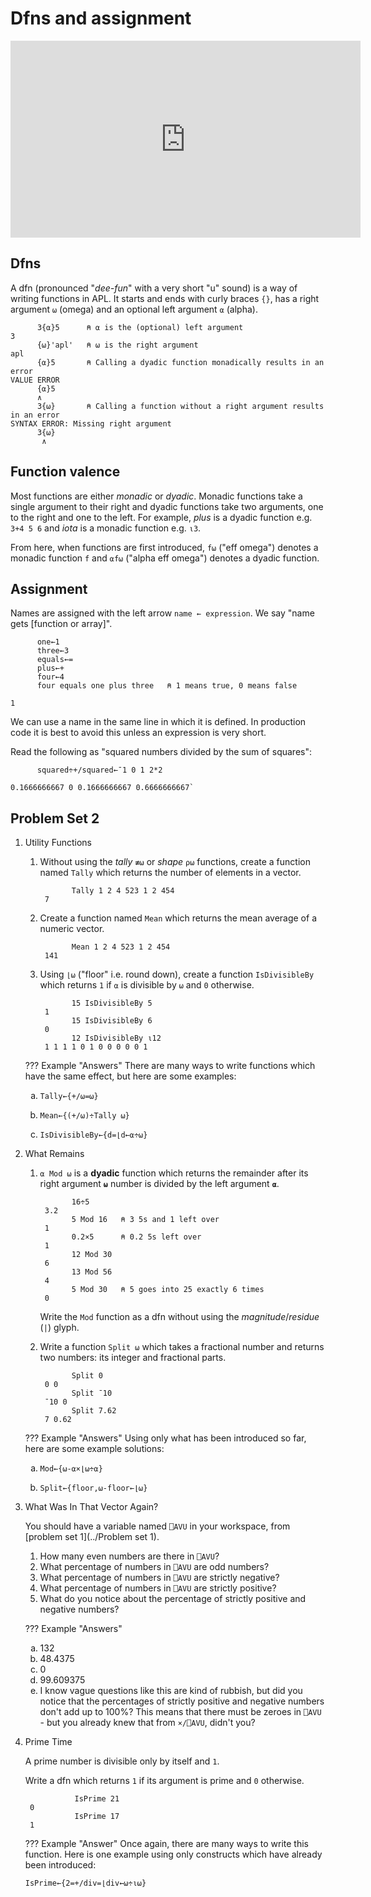# Dfns and assignment

<div align="center">
<iframe width="560" height="315" src="https://www.youtube.com/embed/A8xNTh8_F9g" frameborder="0" allow="accelerometer; autoplay; encrypted-media; gyroscope; picture-in-picture" allowfullscreen></iframe>
</div>

## Dfns
A dfn (pronounced "*dee-fun*" with a very short "u" sound) is a way of writing functions in APL. It starts and ends with curly braces `{}`, has a right argument `⍵` (omega) and an optional left argument `⍺` (alpha).

```APL
      3{⍺}5      ⍝ ⍺ is the (optional) left argument
3
      {⍵}'apl'   ⍝ ⍵ is the right argument
apl
      {⍺}5       ⍝ Calling a dyadic function monadically results in an error
VALUE ERROR
      {⍺}5
      ∧
      3{⍵}       ⍝ Calling a function without a right argument results in an error
SYNTAX ERROR: Missing right argument
      3{⍵}
       ∧
```

## Function valence
Most functions are either *monadic* or *dyadic*. Monadic functions take a single argument to their right and dyadic functions take two arguments, one to the right and one to the left. For example, *plus* is a dyadic function e.g. `3+4 5 6` and *iota* is a monadic function e.g. `⍳3`.

From here, when functions are first introduced, `f⍵` ("eff omega") denotes a monadic function `f` and `⍺f⍵` ("alpha eff omega") denotes a dyadic function.

## Assignment
Names are assigned with the left arrow `name ← expression`. We say "name gets [function or array]".

```APL
      one←1
      three←3
      equals←=
      plus←+
      four←4
      four equals one plus three   ⍝ 1 means true, 0 means false
```
```
1
```

We can use a name in the same line in which it is defined. In production code it is best to avoid this unless an expression is very short.

Read the following as "squared numbers divided by the sum of squares":
```APL
      squared÷+/squared←¯1 0 1 2*2
```
```
0.1666666667 0 0.1666666667 0.6666666667`
```

## Problem Set 2
1. Utility Functions
	1. Without using the *tally* `≢⍵` or *shape* `⍴⍵` functions, create a function named `Tally` which returns the number of elements in a vector.

		          Tally 1 2 4 523 1 2 454  
		    7

	2. Create a function named `Mean` which returns the mean average of a numeric vector.

		          Mean 1 2 4 523 1 2 454
		    141

	3. Using `⌊⍵` ("floor" i.e. round down), create a function `IsDivisibleBy` which returns `1` if `⍺` is divisible by `⍵` and `0` otherwise.

		          15 IsDivisibleBy 5
		    1
		          15 IsDivisibleBy 6
		    0
		          12 IsDivisibleBy ⍳12
		    1 1 1 1 0 1 0 0 0 0 0 1

	??? Example "Answers"
		There are many ways to write functions which have the same effect, but here are some examples:
		<ol type="a">
			<li><pre><code>Tally←{+/⍵=⍵}</code></pre></li>
			<li><pre><code>Mean←{(+/⍵)÷Tally ⍵}</code></pre></li>
			<li><pre><code>IsDivisibleBy←{d=⌊d←⍺÷⍵}</code></pre></li>
		</ol>

2. What Remains
	1. `⍺ Mod ⍵` is a **dyadic** function which returns the remainder after its right argument **`⍵`** number is divided by the left argument **`⍺`**.

		          16÷5
		    3.2
		          5 Mod 16   ⍝ 3 5s and 1 left over
		    1
		          0.2×5      ⍝ 0.2 5s left over
		    1
		          12 Mod 30
		    6
		          13 Mod 56
		    4
		          5 Mod 30   ⍝ 5 goes into 25 exactly 6 times      
		    0

		Write the `Mod` function as a dfn without using the *magnitude*/*residue* (`|`) glyph.

	2. Write a function `Split ⍵` which takes a fractional number and returns two numbers: its integer and fractional parts.

		          Split 0
		    0 0
		          Split ¯10
		    ¯10 0
		          Split 7.62
		    7 0.62

	??? Example "Answers"
		Using only what has been introduced so far, here are some example solutions:
		<ol type="a">
			<li><pre><code>Mod←{⍵-⍺×⌊⍵÷⍺}</code></pre></li>
			<li><pre><code>Split←{floor,⍵-floor←⌊⍵}</code></pre></li>
		</ol>

3. What Was In That Vector Again?

	You should have a variable named `⎕AVU` in your workspace, from [problem set 1](../Problem set 1).

	1. How many even numbers are there in `⎕AVU`?
	2. What percentage of numbers in `⎕AVU` are odd numbers?
	3. What percentage of numbers in `⎕AVU` are strictly negative?
	4. What percentage of numbers in `⎕AVU` are strictly positive?
	5. What do you notice about the percentage of strictly positive and negative numbers?

	??? Example "Answers"
		<ol type="a">
			<li>$132$</li>
			<li>$48.4375$</li>
			<li>$0$</li>
			<li>$99.609375$</li>
			<li>I know vague questions like this are kind of rubbish, but did you notice that the percentages of strictly positive and negative numbers don't add up to 100%? This means that there must be zeroes in `⎕AVU` - but you already knew that from `×/⎕AVU`, didn't you?</li>
		</ol>

4. Prime Time

	A prime number is divisible only by itself and `1`.

	Write a dfn which returns `1` if its argument is prime and `0` otherwise.

		          IsPrime 21
	    0
		          IsPrime 17
	    1

	??? Example "Answer"
		Once again, there are many ways to write this function. Here is one example using only constructs which have already been introduced:  
		<pre><code>IsPrime←{2=+/div=⌊div←⍵÷⍳⍵}</code></pre>
